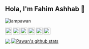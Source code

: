 ## Hola, I'm Fahim Ashhab 👋

<p align="left"> <img src="https://komarev.com/ghpvc/?username=fahim-ash&label=Views&color=blue&style=plastic" alt="iampawan" /> </p>

<a href="https://twitter.com/fahim_ash">
  <img align="left" alt="Fahim's Twitter" width="22px" src="https://cdn.jsdelivr.net/npm/simple-icons@v3/icons/twitter.svg" />
</a>
<a href="https://www.linkedin.com/in/fahim-ashhab">
  <img align="left" alt="Fahim's Linkdein" width="22px" src="https://cdn.jsdelivr.net/npm/simple-icons@v3/icons/linkedin.svg" />
</a>
<a href="https://github.com/fahim-ash">
  <img align="left" alt="Fahim's Github" width="22px" src="https://cdn.jsdelivr.net/npm/simple-icons@v3/icons/github.svg" />
</a>
<a href="https://instagram.com/fahim_ashhab">
  <img align="left" alt="Fahim's Instagram" width="22px" src="https://cdn.jsdelivr.net/npm/simple-icons@v3/icons/instagram.svg" />
</a>
<a href="https://www.facebook.com/fahim.ashab.58/">
  <img align="left" alt="Fahim's Facebook" width="22px" src="https://cdn.jsdelivr.net/npm/simple-icons@v3/icons/facebook.svg" />
</a>
<a href="https://www.youtube.com/channel/UCOFN8wsnOdMcYaiitDUTdxw/">
  <img align="left" alt="Fahim's Youtube" width="22px" src="https://cdn.jsdelivr.net/npm/simple-icons@v3/icons/youtube.svg" />
</a>
<br>
<br>

<a href="https://github.com/iampawan">
  <img align="center" src="https://github-readme-stats.vercel.app/api/top-langs/?username=fahim-ash&theme=dracula" />
</a>
<a href="https://github.com/iampawan">
 <img align="center" src="https://github-readme-stats.vercel.app/api?username=fahim-ash&show_icons=true&theme=dracula" alt="Pawan's github stats"/>
